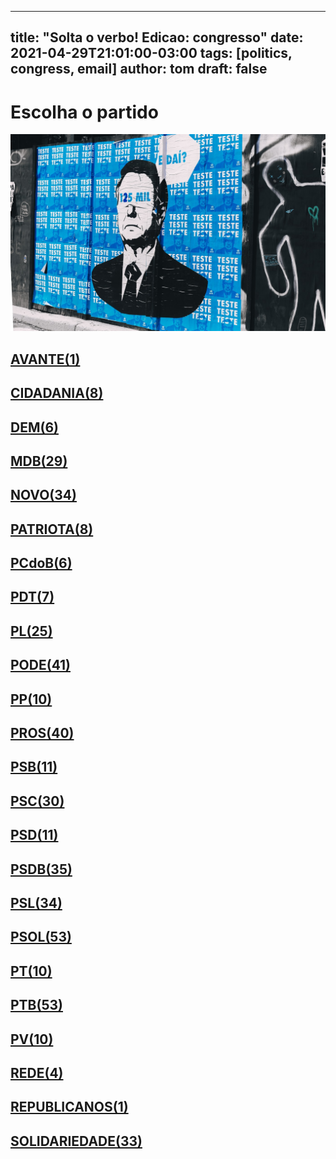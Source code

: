 
---
title: "Solta o verbo! Edicao: congresso"
date: 2021-04-29T21:01:00-03:00
tags: [politics, congress, email]
author: tom
draft: false
---
<h1>Escolha o partido</h1>
<img src="/images/bolsonegligencia.jpeg" />
<h2><a href="mailto:dep.chiquinhobrazao@camara.leg.br,"> AVANTE(1) </a></h2><h2><a href="mailto:dep.ledasadala@camara.leg.br,dep.luistibe@camara.leg.br,dep.pastorsargentoisidorio@camara.leg.br,dep.andrejanones@camara.leg.br,dep.sebastiaooliveira@camara.leg.br,dep.greyceelias@camara.leg.br,dep.tito@camara.leg.br,dep.arnaldojardim@camara.leg.br,"> CIDADANIA(8) </a></h2><h2><a href="mailto:dep.alexmanente@camara.leg.br,dep.rubensbueno@camara.leg.br,dep.paulabelmonte@camara.leg.br,dep.danielcoelho@camara.leg.br,dep.davitoria@camara.leg.br,dep.geninhozuliani@camara.leg.br,"> DEM(6) </a></h2><h2><a href="mailto:dep.juscelinofilho@camara.leg.br,dep.juninhodopneu@camara.leg.br,dep.normaayub@camara.leg.br,dep.kimkataguiri@camara.leg.br,dep.marcossoares@camara.leg.br,dep.olivalmarques@camara.leg.br,dep.anibalgomes@camara.leg.br,dep.arthuroliveiramaia@camara.leg.br,dep.leurlomantojunior@camara.leg.br,dep.helioleite@camara.leg.br,dep.carloshenriquegaguim@camara.leg.br,dep.davidsoares@camara.leg.br,dep.alexandreleite@camara.leg.br,dep.pedrolupion@camara.leg.br,dep.rodrigomaia@camara.leg.br,dep.efraimfilho@camara.leg.br,dep.luismiranda@camara.leg.br,dep.fernandocoelhofilho@camara.leg.br,dep.elicorreafilho@camara.leg.br,dep.pauloazi@camara.leg.br,dep.elmarnascimento@camara.leg.br,dep.professoradorinhaseabrarezende@camara.leg.br,dep.alanrick@camara.leg.br,dep.sostenescavalcante@camara.leg.br,dep.bilacpinto@camara.leg.br,dep.dr.zachariascalil@camara.leg.br,dep.josemarioschreiner@camara.leg.br,dep.igorkannario@camara.leg.br,dep.luciomosquini@camara.leg.br,"> MDB(29) </a></h2><h2><a href="mailto:dep.rogeriopeninhamendonca@camara.leg.br,dep.carlosbezerra@camara.leg.br,dep.hildorocha@camara.leg.br,dep.carloschiodini@camara.leg.br,dep.danieladowaguinho@camara.leg.br,dep.josepriante@camara.leg.br,dep.giovanifeltes@camara.leg.br,dep.joaomarcelosouza@camara.leg.br,dep.sergiosouza@camara.leg.br,dep.celsomaldaner@camara.leg.br,dep.jessicasales@camara.leg.br,dep.isnaldobulhoesjr@camara.leg.br,dep.juarezcosta@camara.leg.br,dep.flavianomelo@camara.leg.br,dep.marciobiolchi@camara.leg.br,dep.viniciusfarah@camara.leg.br,dep.mosesrodrigues@camara.leg.br,dep.herciliocoelhodiniz@camara.leg.br,dep.raulhenry@camara.leg.br,dep.maurolopes@camara.leg.br,dep.alceumoreira@camara.leg.br,dep.osmarterra@camara.leg.br,dep.fabioramalho@camara.leg.br,dep.marcosaureliosampaio@camara.leg.br,dep.dulcemiranda@camara.leg.br,dep.elcionebarbalho@camara.leg.br,dep.fabioreis@camara.leg.br,dep.herculanopassos@camara.leg.br,dep.hermesparcianello@camara.leg.br,dep.baleiarossi@camara.leg.br,dep.gutembergreis@camara.leg.br,dep.newtoncardosojr@camara.leg.br,dep.walteralves@camara.leg.br,dep.pauloganime@camara.leg.br,"> NOVO(34) </a></h2><h2><a href="mailto:dep.adrianaventura@camara.leg.br,dep.tiagomitraud@camara.leg.br,dep.alexisfonteyne@camara.leg.br,dep.viniciuspoit@camara.leg.br,dep.gilsonmarques@camara.leg.br,dep.lucasgonzalez@camara.leg.br,dep.marcelvanhattem@camara.leg.br,dep.pastoreurico@camara.leg.br,"> PATRIOTA(8) </a></h2><h2><a href="mailto:dep.roman@camara.leg.br,dep.alcidesrodrigues@camara.leg.br,dep.marrecafilho@camara.leg.br,dep.dr.frederico@camara.leg.br,dep.fredcosta@camara.leg.br,dep.renildocalheiros@camara.leg.br,"> PCdoB(6) </a></h2><h2><a href="mailto:dep.professoramarcivania@camara.leg.br,dep.danielalmeida@camara.leg.br,dep.jandirafeghali@camara.leg.br,dep.perpetuaalmeida@camara.leg.br,dep.aliceportugal@camara.leg.br,dep.orlandosilva@camara.leg.br,dep.subtenentegonzaga@camara.leg.br,"> PDT(7) </a></h2><h2><a href="mailto:dep.damiaofeliciano@camara.leg.br,dep.tabataamaral@camara.leg.br,dep.flavionogueira@camara.leg.br,dep.flaviamorais@camara.leg.br,dep.felixmendoncajunior@camara.leg.br,dep.tuliogadelha@camara.leg.br,dep.fabiohenrique@camara.leg.br,dep.totonholopes@camara.leg.br,dep.dagobertonogueira@camara.leg.br,dep.gustavofruet@camara.leg.br,dep.eduardobismarck@camara.leg.br,dep.silviacristina@camara.leg.br,dep.marioheringer@camara.leg.br,dep.marlonsantos@camara.leg.br,dep.andrefigueiredo@camara.leg.br,dep.leonidascristino@camara.leg.br,dep.alexsantana@camara.leg.br,dep.afonsomotta@camara.leg.br,dep.wolneyqueiroz@camara.leg.br,dep.pauloramos@camara.leg.br,dep.jesussergio@camara.leg.br,dep.idilvanalencar@camara.leg.br,dep.chicodangelo@camara.leg.br,dep.pompeodemattos@camara.leg.br,dep.paulofreirecosta@camara.leg.br,"> PL(25) </a></h2><h2><a href="mailto:dep.tiririca@camara.leg.br,dep.marcioalvino@camara.leg.br,dep.pastorgil@camara.leg.br,dep.raimundocosta@camara.leg.br,dep.miguellombardi@camara.leg.br,dep.policialkatiasastre@camara.leg.br,dep.marceloramos@camara.leg.br,dep.luiznishimori@camara.leg.br,dep.fernandorodolfo@camara.leg.br,dep.sergiotoledo@camara.leg.br,dep.joaocarlosbacelar@camara.leg.br,dep.joaomaia@camara.leg.br,dep.zevitor@camara.leg.br,dep.giovanicherini@camara.leg.br,dep.joserocha@camara.leg.br,dep.josimarmaranhaozinho@camara.leg.br,dep.giacobo@camara.leg.br,dep.juniormano@camara.leg.br,dep.laertebessa@camara.leg.br,dep.gelsonazevedo@camara.leg.br,dep.lincolnportela@camara.leg.br,dep.luizantoniocorrea@camara.leg.br,dep.luizcarlosmotta@camara.leg.br,dep.sorayasantos@camara.leg.br,dep.magdamofatto@camara.leg.br,dep.juniorlourenco@camara.leg.br,dep.abiliosantana@camara.leg.br,dep.capitaofabioabreu@camara.leg.br,dep.capitaoaugusto@camara.leg.br,dep.wellingtonroberto@camara.leg.br,dep.aeltonfreitas@camara.leg.br,dep.valdevannoventa@camara.leg.br,dep.christianedesouzayared@camara.leg.br,dep.dr.jaziel@camara.leg.br,dep.boscocosta@camara.leg.br,dep.ediolopes@camara.leg.br,dep.altineucortes@camara.leg.br,dep.cristianovale@camara.leg.br,dep.viniciusgurgel@camara.leg.br,dep.vicentinhojunior@camara.leg.br,dep.josivaldojp@camara.leg.br,"> PODE(41) </a></h2><h2><a href="mailto:dep.diegogarcia@camara.leg.br,dep.renataabreu@camara.leg.br,dep.josenelto@camara.leg.br,dep.igortimo@camara.leg.br,dep.josemedeiros@camara.leg.br,dep.bacelar@camara.leg.br,dep.ricardoteobaldo@camara.leg.br,dep.robertodelucena@camara.leg.br,dep.leomoraes@camara.leg.br,dep.margaretecoelho@camara.leg.br,"> PP(10) </a></h2><h2><a href="mailto:dep.guilhermederrite@camara.leg.br,dep.guilhermemussi@camara.leg.br,dep.covattifilho@camara.leg.br,dep.marceloaro@camara.leg.br,dep.andreabdon@camara.leg.br,dep.claudiocajado@camara.leg.br,dep.atilalira@camara.leg.br,dep.hirangoncalves@camara.leg.br,dep.nerigeller@camara.leg.br,dep.ronaldocarletto@camara.leg.br,dep.jaquelinecassol@camara.leg.br,dep.ricardoizar@camara.leg.br,dep.jeronimogoergen@camara.leg.br,dep.atilalins@camara.leg.br,dep.cacaleao@camara.leg.br,dep.celinaleao@camara.leg.br,dep.andrefufuca@camara.leg.br,dep.angelaamin@camara.leg.br,dep.ricardobarros@camara.leg.br,dep.laerciooliveira@camara.leg.br,dep.marionegromontejr@camara.leg.br,dep.arthurlira@camara.leg.br,dep.iracemaportella@camara.leg.br,dep.pedrowestphalen@camara.leg.br,dep.christinoaureo@camara.leg.br,dep.betorosado@camara.leg.br,dep.aguinaldoribeiro@camara.leg.br,dep.ajalbuquerque@camara.leg.br,dep.afonsohamm@camara.leg.br,dep.fernandomonteiro@camara.leg.br,dep.dimasfabiano@camara.leg.br,dep.francocartafina@camara.leg.br,dep.adrianodobaldy@camara.leg.br,dep.faustopinato@camara.leg.br,dep.pinheirinho@camara.leg.br,dep.evairvieirademelo@camara.leg.br,dep.dr.luizantonioteixeirajr@camara.leg.br,dep.professoralcides@camara.leg.br,dep.eduardodafonte@camara.leg.br,dep.welitonprado@camara.leg.br,"> PROS(40) </a></h2><h2><a href="mailto:dep.gastaovieira@camara.leg.br,dep.acaciofavacho@camara.leg.br,dep.carladickson@camara.leg.br,dep.toninhowandscheer@camara.leg.br,dep.clarissagarotinho@camara.leg.br,dep.bocaaberta@camara.leg.br,dep.erosbiondini@camara.leg.br,dep.vaidonoliveira@camara.leg.br,dep.capitaowagner@camara.leg.br,dep.ulduricojunior@camara.leg.br,dep.tedconti@camara.leg.br,"> PSB(11) </a></h2><h2><a href="mailto:dep.juliodelgado@camara.leg.br,dep.rosanavalle@camara.leg.br,dep.jeffersoncampos@camara.leg.br,dep.mauronazif@camara.leg.br,dep.feliperigoni@camara.leg.br,dep.camilocapiberibe@camara.leg.br,dep.miltoncoelho@camara.leg.br,dep.rodrigoagostinho@camara.leg.br,dep.cassioandrade@camara.leg.br,dep.emidinhomadeira@camara.leg.br,dep.felipecarreras@camara.leg.br,dep.eliasvaz@camara.leg.br,dep.ricardosilva@camara.leg.br,dep.gonzagapatriota@camara.leg.br,dep.alessandromolon@camara.leg.br,dep.tadeualencar@camara.leg.br,dep.odoricomonteiro@camara.leg.br,dep.biradopindare@camara.leg.br,dep.danilocabral@camara.leg.br,dep.rodrigocoelho@camara.leg.br,dep.lucianoducci@camara.leg.br,dep.alielmachado@camara.leg.br,dep.rafaelmotta@camara.leg.br,dep.vilsondafetaemg@camara.leg.br,dep.marcelonilo@camara.leg.br,dep.lizianebayer@camara.leg.br,dep.gervasiomaia@camara.leg.br,dep.lidicedamata@camara.leg.br,dep.heitorschuch@camara.leg.br,dep.ricardodakarol@camara.leg.br,"> PSC(30) </a></h2><h2><a href="mailto:dep.otonidepaula@camara.leg.br,dep.euclydespettersen@camara.leg.br,dep.gilbertonascimento@camara.leg.br,dep.andreferreira@camara.leg.br,dep.osiresdamaso@camara.leg.br,dep.leonardogadelha@camara.leg.br,dep.lauriete@camara.leg.br,dep.aluisiomendes@camara.leg.br,dep.pauloeduardomartins@camara.leg.br,dep.glaustindafokus@camara.leg.br,dep.pedroaugustopalareti@camara.leg.br,"> PSD(11) </a></h2><h2><a href="mailto:dep.juniorferrari@camara.leg.br,dep.marcobertaiolli@camara.leg.br,dep.edilaziojunior@camara.leg.br,dep.paulovicentecaleffi@camara.leg.br,dep.juliocesar@camara.leg.br,dep.darcidematos@camara.leg.br,dep.fabiomitidieri@camara.leg.br,dep.stefanoaguiar@camara.leg.br,dep.delegadoedermauro@camara.leg.br,dep.haroldocathedral@camara.leg.br,dep.reinholdstephanesjunior@camara.leg.br,dep.sidneyleite@camara.leg.br,dep.franciscojr@camara.leg.br,dep.flordelis@camara.leg.br,dep.hugoleal@camara.leg.br,dep.neucimarfraga@camara.leg.br,dep.expeditonetto@camara.leg.br,dep.charlesfernandes@camara.leg.br,dep.diegoandrade@camara.leg.br,dep.cezinhademadureira@camara.leg.br,dep.andredepaula@camara.leg.br,dep.paulomagalhaes@camara.leg.br,dep.sergiobrito@camara.leg.br,dep.vermelho@camara.leg.br,dep.ricardoguidi@camara.leg.br,dep.misaelvarella@camara.leg.br,dep.domingosneto@camara.leg.br,dep.antoniobrito@camara.leg.br,dep.josenunes@camara.leg.br,dep.fabiotrad@camara.leg.br,dep.sargentofahur@camara.leg.br,dep.ottoalencarfilho@camara.leg.br,dep.joaquimpassarinho@camara.leg.br,dep.marxbeltrao@camara.leg.br,dep.betopereira@camara.leg.br,"> PSDB(35) </a></h2><h2><a href="mailto:dep.rafafa@camara.leg.br,dep.rodrigodecastro@camara.leg.br,dep.adolfoviana@camara.leg.br,dep.mararocha@camara.leg.br,dep.otavioleite@camara.leg.br,dep.normapereira@camara.leg.br,dep.marianacarvalho@camara.leg.br,dep.aecioneves@camara.leg.br,dep.vitorlippi@camara.leg.br,dep.nilsonpinto@camara.leg.br,dep.alexandrefrota@camara.leg.br,dep.pauloabiackel@camara.leg.br,dep.eduardobarbosa@camara.leg.br,dep.luizcarlos@camara.leg.br,dep.rossoni@camara.leg.br,dep.carlossampaio@camara.leg.br,dep.vanderleimacris@camara.leg.br,dep.samuelmoreira@camara.leg.br,dep.celiosilveira@camara.leg.br,dep.celsosabino@camara.leg.br,dep.rosemodesto@camara.leg.br,dep.sheridan@camara.leg.br,dep.daniloforte@camara.leg.br,dep.geovaniadesa@camara.leg.br,dep.domingossavio@camara.leg.br,dep.terezanelma@camara.leg.br,dep.ednahenrique@camara.leg.br,dep.eduardocury@camara.leg.br,dep.danieltrzeciak@camara.leg.br,dep.brunafurlan@camara.leg.br,dep.pedrovilela@camara.leg.br,dep.lucasredecker@camara.leg.br,dep.biacavassa@camara.leg.br,dep.marciolabre@camara.leg.br,"> PSL(34) </a></h2><h2><a href="mailto:dep.generalpeternelli@camara.leg.br,dep.biakicis@camara.leg.br,dep.majorfabiana@camara.leg.br,dep.bibonunes@camara.leg.br,dep.danielsilveira@camara.leg.br,dep.danielfreitas@camara.leg.br,dep.guigapeixoto@camara.leg.br,dep.alinesleutjes@camara.leg.br,dep.gurgel@camara.leg.br,dep.coroneltadeu@camara.leg.br,dep.bozzella@camara.leg.br,dep.heitorfreire@camara.leg.br,dep.generalgirao@camara.leg.br,dep.delegadoantoniofurtado@camara.leg.br,dep.alesilva@camara.leg.br,dep.delegadomarcelofreitas@camara.leg.br,dep.delegadopablo@camara.leg.br,dep.delegadowaldir@camara.leg.br,dep.filipebarros@camara.leg.br,dep.professoradayanepimentel@camara.leg.br,dep.felipefrancischini@camara.leg.br,dep.professorjoziel@camara.leg.br,dep.feliciolaterca@camara.leg.br,dep.fabioschiochet@camara.leg.br,dep.dr.luizovando@camara.leg.br,dep.dra.sorayamanato@camara.leg.br,dep.luizphilippedeorleansebraganca@camara.leg.br,dep.abouanni@camara.leg.br,dep.coronelarmando@camara.leg.br,dep.heliolopes@camara.leg.br,dep.coronelchrisostomo@camara.leg.br,dep.vitorhugo@camara.leg.br,dep.leomotta@camara.leg.br,dep.loestertrutis@camara.leg.br,dep.lourivalgomes@camara.leg.br,dep.eduardobolsonaro@camara.leg.br,dep.junioamaral@camara.leg.br,dep.julianlemos@camara.leg.br,dep.carlazambelli@camara.leg.br,dep.carlosjordy@camara.leg.br,dep.nicoletti@camara.leg.br,dep.marcelobrum@camara.leg.br,dep.sanderson@camara.leg.br,dep.joicehasselmann@camara.leg.br,dep.nereucrispim@camara.leg.br,dep.carolinedetoni@camara.leg.br,dep.charllesevangelista@camara.leg.br,dep.marceloalvaroantonio@camara.leg.br,dep.nelsonbarbudo@camara.leg.br,dep.lucianobivar@camara.leg.br,dep.luizlima@camara.leg.br,dep.christonietto@camara.leg.br,dep.marcelofreixo@camara.leg.br,"> PSOL(53) </a></h2><h2><a href="mailto:dep.samiabomfim@camara.leg.br,dep.luizaerundina@camara.leg.br,dep.davidmiranda@camara.leg.br,dep.aureacarolina@camara.leg.br,dep.glauberbraga@camara.leg.br,dep.fernandamelchionna@camara.leg.br,dep.ivanvalente@camara.leg.br,dep.taliriapetrone@camara.leg.br,dep.vivireis@camara.leg.br,dep.vicentinho@camara.leg.br,"> PT(10) </a></h2><h2><a href="mailto:dep.reginaldolopes@camara.leg.br,dep.zeneto@camara.leg.br,dep.rejanedias@camara.leg.br,dep.vanderloubet@camara.leg.br,dep.rubensotoni@camara.leg.br,dep.ruifalcao@camara.leg.br,dep.zecarlos@camara.leg.br,dep.professorarosaneide@camara.leg.br,dep.valmirassuncao@camara.leg.br,dep.rogeriocorreia@camara.leg.br,dep.waldenorpereira@camara.leg.br,dep.zecadirceu@camara.leg.br,dep.bohngass@camara.leg.br,dep.betofaro@camara.leg.br,dep.gleisihoffmann@camara.leg.br,dep.marcon@camara.leg.br,dep.carlosveras@camara.leg.br,dep.luiziannelins@camara.leg.br,dep.carloszarattini@camara.leg.br,dep.celiomoura@camara.leg.br,dep.leonardomonteiro@camara.leg.br,dep.leodebrito@camara.leg.br,dep.mariadorosario@camara.leg.br,dep.joseildoramos@camara.leg.br,dep.joseguimaraes@camara.leg.br,dep.joseairtonfelixcirilo@camara.leg.br,dep.jorgesolla@camara.leg.br,dep.enioverri@camara.leg.br,dep.joaodaniel@camara.leg.br,dep.erikakokay@camara.leg.br,dep.freianastacioribeiro@camara.leg.br,dep.pedrouczai@camara.leg.br,dep.henriquefontana@camara.leg.br,dep.josericardo@camara.leg.br,dep.beneditadasilva@camara.leg.br,dep.heldersalomao@camara.leg.br,dep.arlindochinaglia@camara.leg.br,dep.patrusananias@camara.leg.br,dep.mariliaarraes@camara.leg.br,dep.paulao@camara.leg.br,dep.alencarsantanabraga@camara.leg.br,dep.pauloguedes@camara.leg.br,dep.odaircunha@camara.leg.br,dep.padrejoao@camara.leg.br,dep.afonsoflorence@camara.leg.br,dep.niltotatto@camara.leg.br,dep.pauloteixeira@camara.leg.br,dep.nataliabonavides@camara.leg.br,dep.alexandrepadilha@camara.leg.br,dep.merlongsolano@camara.leg.br,dep.paulopimenta@camara.leg.br,dep.airtonfaleiro@camara.leg.br,dep.paulobengtson@camara.leg.br,"> PTB(53) </a></h2><h2><a href="mailto:dep.pedroaugustobezerra@camara.leg.br,dep.eduardocosta@camara.leg.br,dep.wilsonsantiago@camara.leg.br,dep.luisacanziani@camara.leg.br,dep.nivaldoalbuquerque@camara.leg.br,dep.marcelomoraes@camara.leg.br,dep.mauriciodziedricki@camara.leg.br,dep.emanuelpinheironeto@camara.leg.br,dep.pedrolucasfernandes@camara.leg.br,dep.leandre@camara.leg.br,"> PV(10) </a></h2><h2><a href="mailto:dep.celiostudart@camara.leg.br,dep.professorisraelbatista@camara.leg.br,dep.enricomisasi@camara.leg.br,dep.joeniawapichana@camara.leg.br,"> REDE(4) </a></h2><h2><a href="mailto:dep.silviocostafilho@camara.leg.br,"> REPUBLICANOS(1) </a></h2><h2><a href="mailto:dep.luizaogoulart@camara.leg.br,dep.silascamara@camara.leg.br,dep.vavamartins@camara.leg.br,dep.carlosgomes@camara.leg.br,dep.capitaoalbertoneto@camara.leg.br,dep.robertoalves@camara.leg.br,dep.viniciuscarvalho@camara.leg.br,dep.rosangelagomes@camara.leg.br,dep.marcospereira@camara.leg.br,dep.mariarosas@camara.leg.br,dep.aroldomartins@camara.leg.br,dep.amaroneto@camara.leg.br,dep.alinegurgel@camara.leg.br,dep.miltonvieira@camara.leg.br,dep.ossesiosilva@camara.leg.br,dep.pr.marcofeliciano@camara.leg.br,dep.benesleocadio@camara.leg.br,dep.celsorussomanno@camara.leg.br,dep.marciomarinho@camara.leg.br,dep.dr.goncalo@camara.leg.br,dep.heliocosta@camara.leg.br,dep.gilbertoabramo@camara.leg.br,dep.gilcutrim@camara.leg.br,dep.hugomotta@camara.leg.br,dep.cleberverde@camara.leg.br,dep.jhonatandejesus@camara.leg.br,dep.joaocampos@camara.leg.br,dep.jorgebraz@camara.leg.br,dep.severinopessoa@camara.leg.br,dep.juliocesarribeiro@camara.leg.br,dep.lafayettedeandrada@camara.leg.br,dep.tiaeron@camara.leg.br,dep.tiagodimas@camara.leg.br,"> SOLIDARIEDADE(33) </a></h2>